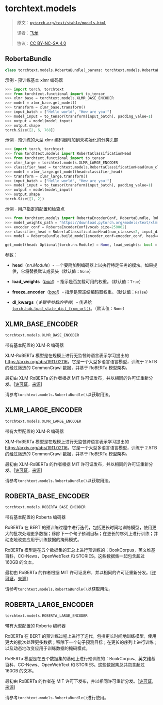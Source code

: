 # torchtext.models

> 原文：[`pytorch.org/text/stable/models.html`](https://pytorch.org/text/stable/models.html)
>
> 译者：[飞龙](https://github.com/wizardforcel)
>
> 协议：[CC BY-NC-SA 4.0](http://creativecommons.org/licenses/by-nc-sa/4.0/)

## RobertaBundle

```py
class torchtext.models.RobertaBundle(_params: torchtext.models.RobertaEncoderParams, _path: Optional[str] = None, _head: Optional[torch.nn.Module] = None, transform: Optional[Callable] = None)
```

示例 - 预训练基本 xlmr 编码器

```py
>>> import torch, torchtext
>>> from torchtext.functional import to_tensor
>>> xlmr_base = torchtext.models.XLMR_BASE_ENCODER
>>> model = xlmr_base.get_model()
>>> transform = xlmr_base.transform()
>>> input_batch = ["Hello world", "How are you!"]
>>> model_input = to_tensor(transform(input_batch), padding_value=1)
>>> output = model(model_input)
>>> output.shape
torch.Size([2, 6, 768]) 
```

示例 - 预训练的大型 xlmr 编码器附加到未初始化的分类头部

```py
>>> import torch, torchtext
>>> from torchtext.models import RobertaClassificationHead
>>> from torchtext.functional import to_tensor
>>> xlmr_large = torchtext.models.XLMR_LARGE_ENCODER
>>> classifier_head = torchtext.models.RobertaClassificationHead(num_classes=2, input_dim = 1024)
>>> model = xlmr_large.get_model(head=classifier_head)
>>> transform = xlmr_large.transform()
>>> input_batch = ["Hello world", "How are you!"]
>>> model_input = to_tensor(transform(input_batch), padding_value=1)
>>> output = model(model_input)
>>> output.shape
torch.Size([1, 2]) 
```

示例 - 用户指定的配置和检查点

```py
>>> from torchtext.models import RobertaEncoderConf, RobertaBundle, RobertaClassificationHead
>>> model_weights_path = "https://download.pytorch.org/models/text/xlmr.base.encoder.pt"
>>> encoder_conf = RobertaEncoderConf(vocab_size=250002)
>>> classifier_head = RobertaClassificationHead(num_classes=2, input_dim=768)
>>> model = RobertaBundle.build_model(encoder_conf=encoder_conf, head=classifier_head, checkpoint=model_weights_path) 
```

```py
get_model(head: Optional[torch.nn.Module] = None, load_weights: bool = True, freeze_encoder: bool = False, *, dl_kwargs=None) → torchtext.models.RobertaModel
```

参数：

+   **head**（*nn.Module*）- 一个要附加到编码器上以执行特定任务的模块。如果提供，它将替换默认成员头（默认值：`None`）

+   **load_weights**（[*bool*](https://docs.python.org/3/library/functions.html#bool "(在 Python v3.12 中)")）- 指示是否加载可用的权重。（默认值：`True`）

+   **freeze_encoder**（[*bool*](https://docs.python.org/3/library/functions.html#bool "(在 Python v3.12 中)")）- 指示是否冻结编码器权重。（默认值：`False`）

+   **dl_kwargs**（*关键字参数的字典*）- 传递给[`torch.hub.load_state_dict_from_url()`](https://pytorch.org/docs/stable/hub.html#torch.hub.load_state_dict_from_url "(在 PyTorch v2.1 中)")。（默认值：`None`）

## XLMR_BASE_ENCODER

```py
torchtext.models.XLMR_BASE_ENCODER
```

带有基本配置的 XLM-R 编码器

XLM-RoBERTa 模型是在规模上进行无监督跨语言表示学习提出的<https://arxiv.org/abs/1911.02116>。它是一个大型多语言语言模型，训练于 2.5TB 的经过筛选的 CommonCrawl 数据，并基于 RoBERTa 模型架构。

最初由 XLM-RoBERTa 的作者根据 MIT 许可证发布，并以相同的许可证重新分发。[[许可证](https://github.com/pytorch/fairseq/blob/main/LICENSE)，[来源](https://github.com/pytorch/fairseq/tree/main/examples/xlmr#pre-trained-models)]

请参考`torchtext.models.RobertaBundle()`以获取用法。

## XLMR_LARGE_ENCODER

```py
torchtext.models.XLMR_LARGE_ENCODER
```

带有大型配置的 XLM-R 编码器

XLM-RoBERTa 模型是在规模上进行无监督跨语言表示学习提出的<https://arxiv.org/abs/1911.02116>。它是一个大型多语言语言模型，训练于 2.5TB 的经过筛选的 CommonCrawl 数据，并基于 RoBERTa 模型架构。

最初由 XLM-RoBERTa 的作者根据 MIT 许可证发布，并以相同的许可证重新分发。[[许可证](https://github.com/pytorch/fairseq/blob/main/LICENSE)，[来源](https://github.com/pytorch/fairseq/tree/main/examples/xlmr#pre-trained-models)]

请参考`torchtext.models.RobertaBundle()`以获取用法。

## ROBERTA_BASE_ENCODER

```py
torchtext.models.ROBERTA_BASE_ENCODER
```

带有基本配置的 Roberta 编码器

RoBERTa 在 BERT 的预训练过程中进行迭代，包括更长时间地训练模型，使用更大的批次处理更多数据；移除下一个句子预测目标；在更长的序列上进行训练；并动态地改变应用于训练数据的掩码模式。

RoBERTa 模型是在五个数据集的汇总上进行预训练的：BookCorpus，英文维基百科，CC-News，OpenWebText 和 STORIES。这些数据集一起包含超过 160GB 的文本。

最初由 RoBERTa 的作者根据 MIT 许可证发布，并以相同的许可证重新分发。[[许可证](https://github.com/pytorch/fairseq/blob/main/LICENSE)，[来源](https://github.com/pytorch/fairseq/tree/main/examples/roberta#pre-trained-models)]

请参考`torchtext.models.RobertaBundle()`以获取用法。

## ROBERTA_LARGE_ENCODER

```py
torchtext.models.ROBERTA_LARGE_ENCODER
```

带有大型配置的 Roberta 编码器

RoBERTa 在 BERT 的预训练过程上进行了迭代，包括更长时间地训练模型，使用更大的批次处理更多数据；移除下一个句子预测目标；在更长的序列上进行训练；以及动态地改变应用于训练数据的掩码模式。

RoBERTa 模型是在五个数据集的基础上进行预训练的：BookCorpus、英文维基百科、CC-News、OpenWebText 和 STORIES。这些数据集总共包含超过 160GB 的文本。

最初由 RoBERTa 的作者在 MIT 许可下发布，并以相同许可重新分发。[[许可证](https://github.com/pytorch/fairseq/blob/main/LICENSE), [来源](https://github.com/pytorch/fairseq/tree/main/examples/roberta#pre-trained-models)]

请参考`torchtext.models.RobertaBundle()`进行使用。
